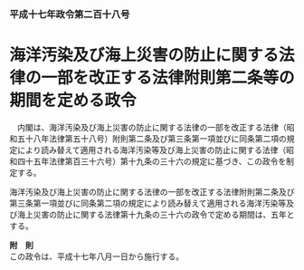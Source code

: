 ### 平成十七年政令第二百十八号  
# 海洋汚染及び海上災害の防止に関する法律の一部を改正する法律附則第二条等の期間を定める政令  
　内閣は、海洋汚染及び海上災害の防止に関する法律の一部を改正する法律（昭和五十八年法律第五十八号）附則第二条及び第三条第一項並びに同条第二項の規定により読み替えて適用される海洋汚染等及び海上災害の防止に関する法律（昭和四十五年法律第百三十六号）第十九条の三十六の規定に基づき、この政令を制定する。  
  
海洋汚染及び海上災害の防止に関する法律の一部を改正する法律附則第二条及び第三条第一項並びに同条第二項の規定により読み替えて適用される海洋汚染等及び海上災害の防止に関する法律第十九条の三十六の政令で定める期間は、五年とする。  
  
**附　則**  
この政令は、平成十七年八月一日から施行する。  
  
